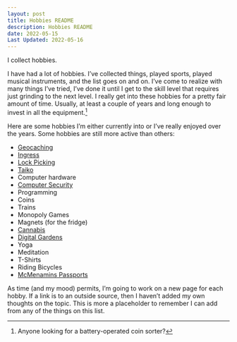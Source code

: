 ```yaml
---
layout: post
title: Hobbies README
description: Hobbies README
date: 2022-05-15
Last Updated: 2022-05-16
---
```

I collect hobbies.

I have had a lot of hobbies.  I’ve collected things, played sports, played musical instruments, and the list goes on and on.  I’ve come to realize with many things I’ve tried, I’ve done it until I get to the skill level that requires just grinding to the next level.  I really get into these hobbies for a pretty fair amount of time.  Usually, at least a couple of years and long enough to invest in all the equipment.[^1]

Here are some hobbies I’m either currently into or I’ve really enjoyed over the years.  Some hobbies are still more active than others:

* [Geocaching](/geocaching) 
* [Ingress](https://ingress.com/)
* [Lock Picking](/faq#Q30)
* [Taiko](/music/taiko/)
* Computer hardware
* [Computer Security](/tech/security/)
* Programming
* Coins 
* Trains
* Monopoly Games
* Magnets (for the fridge)
* [Cannabis](/cannabis/)
* [Digital Gardens](/)
* Yoga
* Meditation
* T-Shirts
* Riding Bicycles
* [McMenamins Passports](https://www.mcmenamins.com/)

As time (and my mood) permits, I’m going to work on a new page for each hobby.  If a link is to an outside source, then I haven’t added my own thoughts on the topic.  This is more a placeholder to remember I can add from any of the things on this list.

[^1]: Anyone looking for a battery-operated coin sorter?